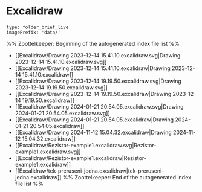 # Excalidraw

```ccard
type: folder_brief_live
imagePrefix: 'data/'
```
%% Zoottelkeeper: Beginning of the autogenerated index file list  %%
-  [[Excalidraw/Drawing 2023-12-14 15.41.10.excalidraw.svg|Drawing 2023-12-14 15.41.10.excalidraw.svg]]
-  [[Excalidraw/Drawing 2023-12-14 15.41.10.excalidraw|Drawing 2023-12-14 15.41.10.excalidraw]]
-  [[Excalidraw/Drawing 2023-12-14 19.19.50.excalidraw.svg|Drawing 2023-12-14 19.19.50.excalidraw.svg]]
-  [[Excalidraw/Drawing 2023-12-14 19.19.50.excalidraw|Drawing 2023-12-14 19.19.50.excalidraw]]
-  [[Excalidraw/Drawing 2024-01-21 20.54.05.excalidraw.svg|Drawing 2024-01-21 20.54.05.excalidraw.svg]]
-  [[Excalidraw/Drawing 2024-01-21 20.54.05.excalidraw|Drawing 2024-01-21 20.54.05.excalidraw]]
-  [[Excalidraw/Drawing 2024-11-12 15.04.32.excalidraw|Drawing 2024-11-12 15.04.32.excalidraw]]
-  [[Excalidraw/Rezistor-example1.excalidraw.svg|Rezistor-example1.excalidraw.svg]]
-  [[Excalidraw/Rezistor-example1.excalidraw|Rezistor-example1.excalidraw]]
-  [[Excalidraw/tek-preruseni-jedna.excalidraw|tek-preruseni-jedna.excalidraw]]
%% Zoottelkeeper: End of the autogenerated index file list  %%
